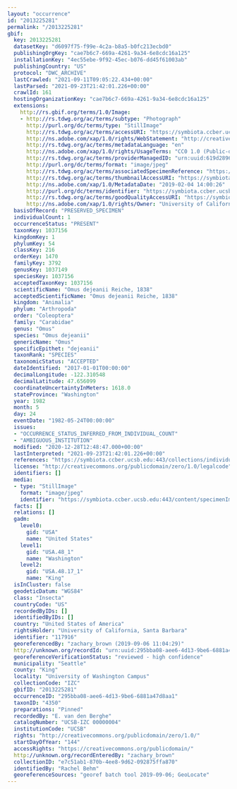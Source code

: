 ```yaml
---
layout: "occurrence"
id: "2013225281"
permalink: "/2013225281"
gbif:
  key: 2013225281
  datasetKey: "d6097f75-f99e-4c2a-b8a5-b0fc213ecbd0"
  publishingOrgKey: "cae7b6c7-669a-4261-9a34-6e8cdc16a125"
  installationKey: "4ec55ebe-9f92-45ec-b076-dd45f61003ab"
  publishingCountry: "US"
  protocol: "DWC_ARCHIVE"
  lastCrawled: "2021-09-11T09:05:22.434+00:00"
  lastParsed: "2021-09-23T21:42:01.226+00:00"
  crawlId: 161
  hostingOrganizationKey: "cae7b6c7-669a-4261-9a34-6e8cdc16a125"
  extensions:
    http://rs.gbif.org/terms/1.0/Image:
    - http://rs.tdwg.org/ac/terms/subtype: "Photograph"
      http://purl.org/dc/terms/type: "StillImage"
      http://rs.tdwg.org/ac/terms/accessURI: "https://symbiota.ccber.ucsb.edu:443/content/specimenImages/UCSB_IZC/UCSB-IZC00000/UCSB-IZC_00000004_lg.jpg"
      http://ns.adobe.com/xap/1.0/rights/WebStatement: "http://creativecommons.org/publicdomain/zero/1.0/"
      http://rs.tdwg.org/ac/terms/metadataLanguage: "en"
      http://ns.adobe.com/xap/1.0/rights/UsageTerms: "CC0 1.0 (Public-domain)"
      http://rs.tdwg.org/ac/terms/providerManagedID: "urn:uuid:619d2896-d482-4d31-985d-92dcce618221"
      http://purl.org/dc/terms/format: "image/jpeg"
      http://rs.tdwg.org/ac/terms/associatedSpecimenReference: "https://symbiota.ccber.ucsb.edu:443/collections/individual/index.php?occid=117916"
      http://rs.tdwg.org/ac/terms/thumbnailAccessURI: "https://symbiota.ccber.ucsb.edu:443/content/specimenImages/UCSB_IZC/UCSB-IZC00000/UCSB-IZC_00000004_tn.jpg"
      http://ns.adobe.com/xap/1.0/MetadataDate: "2019-02-04 14:00:26"
      http://purl.org/dc/terms/identifier: "https://symbiota.ccber.ucsb.edu:443/content/specimenImages/UCSB_IZC/UCSB-IZC00000/UCSB-IZC_00000004_lg.jpg"
      http://rs.tdwg.org/ac/terms/goodQualityAccessURI: "https://symbiota.ccber.ucsb.edu:443/content/specimenImages/UCSB_IZC/UCSB-IZC00000/UCSB-IZC_00000004.jpg"
      http://ns.adobe.com/xap/1.0/rights/Owner: "University of California, Santa Barbara"
  basisOfRecord: "PRESERVED_SPECIMEN"
  individualCount: 1
  occurrenceStatus: "PRESENT"
  taxonKey: 1037156
  kingdomKey: 1
  phylumKey: 54
  classKey: 216
  orderKey: 1470
  familyKey: 3792
  genusKey: 1037149
  speciesKey: 1037156
  acceptedTaxonKey: 1037156
  scientificName: "Omus dejeanii Reiche, 1838"
  acceptedScientificName: "Omus dejeanii Reiche, 1838"
  kingdom: "Animalia"
  phylum: "Arthropoda"
  order: "Coleoptera"
  family: "Carabidae"
  genus: "Omus"
  species: "Omus dejeanii"
  genericName: "Omus"
  specificEpithet: "dejeanii"
  taxonRank: "SPECIES"
  taxonomicStatus: "ACCEPTED"
  dateIdentified: "2017-01-01T00:00:00"
  decimalLongitude: -122.310548
  decimalLatitude: 47.656099
  coordinateUncertaintyInMeters: 1618.0
  stateProvince: "Washington"
  year: 1982
  month: 5
  day: 24
  eventDate: "1982-05-24T00:00:00"
  issues:
  - "OCCURRENCE_STATUS_INFERRED_FROM_INDIVIDUAL_COUNT"
  - "AMBIGUOUS_INSTITUTION"
  modified: "2020-12-28T12:48:47.000+00:00"
  lastInterpreted: "2021-09-23T21:42:01.226+00:00"
  references: "https://symbiota.ccber.ucsb.edu:443/collections/individual/index.php?occid=117916"
  license: "http://creativecommons.org/publicdomain/zero/1.0/legalcode"
  identifiers: []
  media:
  - type: "StillImage"
    format: "image/jpeg"
    identifier: "https://symbiota.ccber.ucsb.edu:443/content/specimenImages/UCSB_IZC/UCSB-IZC00000/UCSB-IZC_00000004_lg.jpg"
  facts: []
  relations: []
  gadm:
    level0:
      gid: "USA"
      name: "United States"
    level1:
      gid: "USA.48_1"
      name: "Washington"
    level2:
      gid: "USA.48.17_1"
      name: "King"
  isInCluster: false
  geodeticDatum: "WGS84"
  class: "Insecta"
  countryCode: "US"
  recordedByIDs: []
  identifiedByIDs: []
  country: "United States of America"
  rightsHolder: "University of California, Santa Barbara"
  identifier: "117916"
  georeferencedBy: "zachary_brown (2019-09-06 11:04:29)"
  http://unknown.org/recordId: "urn:uuid:295bba08-aee6-4d13-9be6-6881a47d8aa1"
  georeferenceVerificationStatus: "reviewed - high confidence"
  municipality: "Seattle"
  county: "King"
  locality: "University of Washington Campus"
  collectionCode: "IZC"
  gbifID: "2013225281"
  occurrenceID: "295bba08-aee6-4d13-9be6-6881a47d8aa1"
  taxonID: "4350"
  preparations: "Pinned"
  recordedBy: "E. van den Berghe"
  catalogNumber: "UCSB-IZC 00000004"
  institutionCode: "UCSB"
  rights: "http://creativecommons.org/publicdomain/zero/1.0/"
  startDayOfYear: "144"
  accessRights: "https://creativecommons.org/publicdomain/"
  http://unknown.org/recordEnteredBy: "zachary_brown"
  collectionID: "e7c51ab1-870b-4ee8-9d62-092875ffa870"
  identifiedBy: "Rachel Behm"
  georeferenceSources: "georef batch tool 2019-09-06; GeoLocate"
---
```

